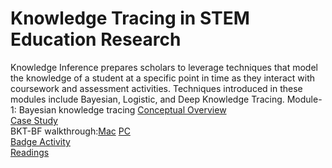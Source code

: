 # Knowledge Tracing in STEM Education Research

Knowledge Inference prepares scholars to leverage techniques that model the knowledge of a student at a specific point in time as they interact with coursework and assessment activities. Techniques introduced in these modules include Bayesian, Logistic, and Deep Knowledge Tracing.
Module-1: Bayesian knowledge tracing
[Conceptual Overview](https://laserkt.quarto.pub/module-1-bayesian-knowledge-tracing/#/title-slide)  
[Case Study](https://colab.research.google.com/drive/1y-D9G2ac6T9z14qSQ1y1fISAoCrDyFyY?usp=sharing)  
BKT-BF walkthrough:[Mac](https://laserkt.quarto.pub/module-1-bkt-bf-walkthrough-mac/) [PC](https://laserkt.quarto.pub/module-1-bkt-bf-walkthrough-windows/)  
[Badge Activity](https://laserkt.quarto.pub/module-1-applying-bkt-in-practice/)  
[Readings](https://laserkt.quarto.pub/kt-module-overview/#/kt-lab-1-bayesian-knowledge-tracing)    
